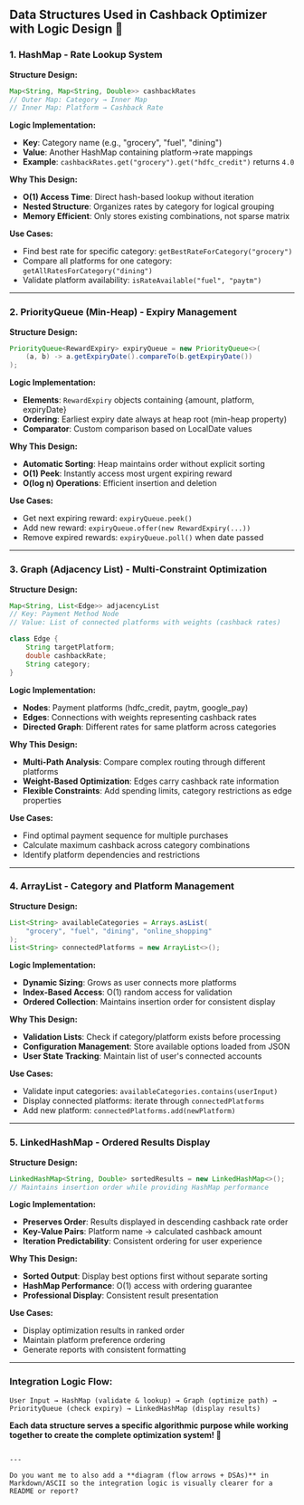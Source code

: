 
## **Data Structures Used in Cashback Optimizer with Logic Design 🔧**

### **1. HashMap - Rate Lookup System**

**Structure Design:**
```java
Map<String, Map<String, Double>> cashbackRates
// Outer Map: Category → Inner Map
// Inner Map: Platform → Cashback Rate
````

**Logic Implementation:**

* **Key**: Category name (e.g., "grocery", "fuel", "dining")
* **Value**: Another HashMap containing platform→rate mappings
* **Example**: `cashbackRates.get("grocery").get("hdfc_credit")` returns `4.0`

**Why This Design:**

* **O(1) Access Time**: Direct hash-based lookup without iteration
* **Nested Structure**: Organizes rates by category for logical grouping
* **Memory Efficient**: Only stores existing combinations, not sparse matrix

**Use Cases:**

* Find best rate for specific category: `getBestRateForCategory("grocery")`
* Compare all platforms for one category: `getAllRatesForCategory("dining")`
* Validate platform availability: `isRateAvailable("fuel", "paytm")`

---

### **2. PriorityQueue (Min-Heap) - Expiry Management**

**Structure Design:**

```java
PriorityQueue<RewardExpiry> expiryQueue = new PriorityQueue<>(
    (a, b) -> a.getExpiryDate().compareTo(b.getExpiryDate())
);
```

**Logic Implementation:**

* **Elements**: `RewardExpiry` objects containing {amount, platform, expiryDate}
* **Ordering**: Earliest expiry date always at heap root (min-heap property)
* **Comparator**: Custom comparison based on LocalDate values

**Why This Design:**

* **Automatic Sorting**: Heap maintains order without explicit sorting
* **O(1) Peek**: Instantly access most urgent expiring reward
* **O(log n) Operations**: Efficient insertion and deletion

**Use Cases:**

* Get next expiring reward: `expiryQueue.peek()`
* Add new reward: `expiryQueue.offer(new RewardExpiry(...))`
* Remove expired rewards: `expiryQueue.poll()` when date passed

---

### **3. Graph (Adjacency List) - Multi-Constraint Optimization**

**Structure Design:**

```java
Map<String, List<Edge>> adjacencyList
// Key: Payment Method Node
// Value: List of connected platforms with weights (cashback rates)

class Edge {
    String targetPlatform;
    double cashbackRate;
    String category;
}
```

**Logic Implementation:**

* **Nodes**: Payment platforms (hdfc\_credit, paytm, google\_pay)
* **Edges**: Connections with weights representing cashback rates
* **Directed Graph**: Different rates for same platform across categories

**Why This Design:**

* **Multi-Path Analysis**: Compare complex routing through different platforms
* **Weight-Based Optimization**: Edges carry cashback rate information
* **Flexible Constraints**: Add spending limits, category restrictions as edge properties

**Use Cases:**

* Find optimal payment sequence for multiple purchases
* Calculate maximum cashback across category combinations
* Identify platform dependencies and restrictions

---

### **4. ArrayList - Category and Platform Management**

**Structure Design:**

```java
List<String> availableCategories = Arrays.asList(
    "grocery", "fuel", "dining", "online_shopping"
);
List<String> connectedPlatforms = new ArrayList<>();
```

**Logic Implementation:**

* **Dynamic Sizing**: Grows as user connects more platforms
* **Index-Based Access**: O(1) random access for validation
* **Ordered Collection**: Maintains insertion order for consistent display

**Why This Design:**

* **Validation Lists**: Check if category/platform exists before processing
* **Configuration Management**: Store available options loaded from JSON
* **User State Tracking**: Maintain list of user's connected accounts

**Use Cases:**

* Validate input categories: `availableCategories.contains(userInput)`
* Display connected platforms: iterate through `connectedPlatforms`
* Add new platform: `connectedPlatforms.add(newPlatform)`

---

### **5. LinkedHashMap - Ordered Results Display**

**Structure Design:**

```java
LinkedHashMap<String, Double> sortedResults = new LinkedHashMap<>();
// Maintains insertion order while providing HashMap performance
```

**Logic Implementation:**

* **Preserves Order**: Results displayed in descending cashback rate order
* **Key-Value Pairs**: Platform name → calculated cashback amount
* **Iteration Predictability**: Consistent ordering for user experience

**Why This Design:**

* **Sorted Output**: Display best options first without separate sorting
* **HashMap Performance**: O(1) access with ordering guarantee
* **Professional Display**: Consistent result presentation

**Use Cases:**

* Display optimization results in ranked order
* Maintain platform preference ordering
* Generate reports with consistent formatting

---

### **Integration Logic Flow:**

```
User Input → HashMap (validate & lookup) → Graph (optimize path) → 
PriorityQueue (check expiry) → LinkedHashMap (display results)
```

**Each data structure serves a specific algorithmic purpose while working together to create the complete optimization system! 🎯**

```

---

Do you want me to also add a **diagram (flow arrows + DSAs)** in Markdown/ASCII so the integration logic is visually clearer for a README or report?
```
